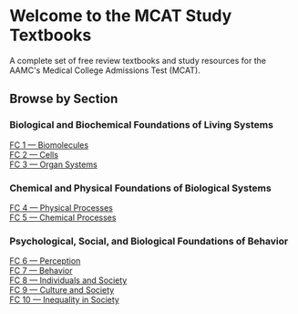 # Welcome to the MCAT Study Textbooks
A complete set of free review textbooks and study resources for the AAMC's Medical College Admissions Test (MCAT).

## Browse by Section
### Biological and Biochemical Foundations of Living Systems
[FC 1 — Biomolecules](/bb/biomolecules/index.md)\
[FC 2 — Cells](/bb/cells/index.md)\
[FC 3 — Organ Systems](/bb/organs/index.md)

### Chemical and Physical Foundations of Biological Systems
[FC 4 — Physical Processes](/cp/physical/index.md)\
[FC 5 — Chemical Processes](/cp/chemical/index.md)

### Psychological, Social, and Biological Foundations of Behavior
[FC 6 — Perception](/ps/perception/index.md)\
[FC 7 — Behavior](/ps/behavior/index.md)\
[FC 8 — Individuals and Society](/ps/individuals/index.md)\
[FC 9 — Culture and Society](/ps/culture/index.md)\
[FC 10 — Inequality in Society](/ps/inequality/index.md)
